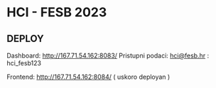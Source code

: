 # HCI - FESB 2023

## DEPLOY

Dashboard: http://167.71.54.162:8083/
Pristupni podaci: hci@fesb.hr : hci_fesb123

Frontend: http://167.71.54.162:8084/ ( uskoro deployan )
